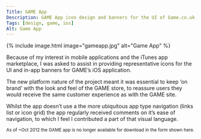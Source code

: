 ```yaml
---
Title: GAME App
Description: GAME App icon design and banners for the UI of Game.co.uk's iOS app.
Tags: [design, game, ios]
Alt: Game App
---
```

{% include image.html image="gameapp.jpg" alt="Game App" %}

Because of my interest in mobile applications and the iTunes app marketplace, I was asked to assist in providing representative icons for the UI and in-app banners for GAME’s iOS application.

The new platform nature of the project meant it was essential to keep ‘on brand’ with the look and feel of the GAME store, to reassure users they would receive the same customer experience as with the GAME site.

Whilst the app doesn’t use a the more ubiquitous app type navigation (links list or icon grid) the app regularly received comments on it’s ease of navigation, to which I feel I contributed a part of that visual language.

<small class="note">As of ~<time datetime="2012-10">Oct 2012</time> the GAME app is no longer available for download in the form shown here.</small>